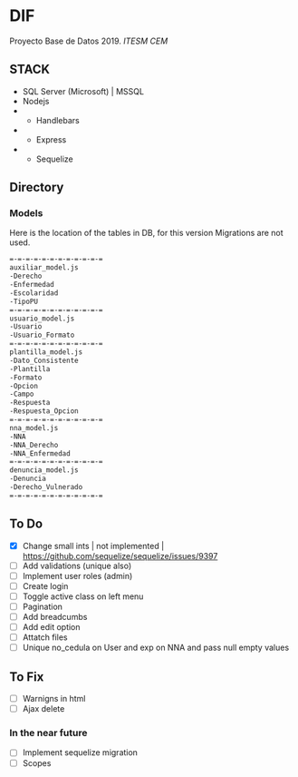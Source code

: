 # DIF

Proyecto Base de Datos 2019.
*ITESM CEM*

## STACK

- SQL Server (Microsoft) | MSSQL
- Nodejs
- - Handlebars
- - Express
- - Sequelize

## Directory

### Models

Here is the location of the tables in DB, for this version Migrations are not used.

```txt
=-=-=-=-=-=-=-=-=-=-=-=
auxiliar_model.js
-Derecho
-Enfermedad
-Escolaridad
-TipoPU
=-=-=-=-=-=-=-=-=-=-=-=
usuario_model.js
-Usuario
-Usuario_Formato
=-=-=-=-=-=-=-=-=-=-=-=
plantilla_model.js
-Dato_Consistente
-Plantilla
-Formato
-Opcion
-Campo
-Respuesta
-Respuesta_Opcion
=-=-=-=-=-=-=-=-=-=-=-=
nna_model.js
-NNA
-NNA_Derecho
-NNA_Enfermedad
=-=-=-=-=-=-=-=-=-=-=-=
denuncia_model.js
-Denuncia
-Derecho_Vulnerado
=-=-=-=-=-=-=-=-=-=-=-=
```

## To Do

* [x] Change small ints | not implemented | https://github.com/sequelize/sequelize/issues/9397
* [ ] Add validations (unique also)
* [ ] Implement user roles (admin)
* [ ] Create login
* [ ] Toggle active class on left menu
* [ ] Pagination
* [ ] Add breadcumbs
* [ ] Add edit option
* [ ] Attatch files
* [ ] Unique no_cedula on User and exp on NNA and pass null empty values

## To Fix

* [ ] Warnigns in html
* [ ] Ajax delete

### In the near future

* [ ] Implement sequelize migration 
* [ ] Scopes
